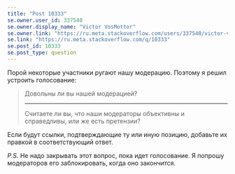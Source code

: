 ```yaml
---
title: "Post 10333"
se.owner.user_id: 337540
se.owner.display_name: "Victor VosMottor"
se.owner.link: "https://ru.meta.stackoverflow.com/users/337540/victor-vosmottor"
se.link: "https://ru.meta.stackoverflow.com/q/10333"
se.post_id: 10333
se.post_type: question
---
```

<p>Порой некоторые участники ругают нашу модерацию. Поэтому я решил устроить голосование:</p>

<blockquote>
  <p>Довольны ли вы нашей модерацией?
  <hr>
  Считаете ли вы, что наши модераторы объективны и справедливы, или же есть претензии?</p>
</blockquote>

<p>Если будут ссылки, подтверждающие ту или иную позицию, добавьте их правкой в соответствующий ответ.</p>

<p><em>P.S.</em> Не надо закрывать этот вопрос, пока идет голосование. Я попрошу модераторов его заблокировать, когда оно закончится.</p>
